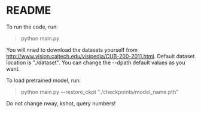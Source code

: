 # README

To run the code, run:

> python main.py 

You will nned to download the datasets yourself from http://www.vision.caltech.edu/visipedia/CUB-200-2011.html.
Default dataset location is "./dataset". You can change the --dpath default values as you want.

To load pretrained model, run:
> python main.py --restore_ckpt "./checkpoints/model_name.pth"

Do not change nway, kshot, query numbers! 

